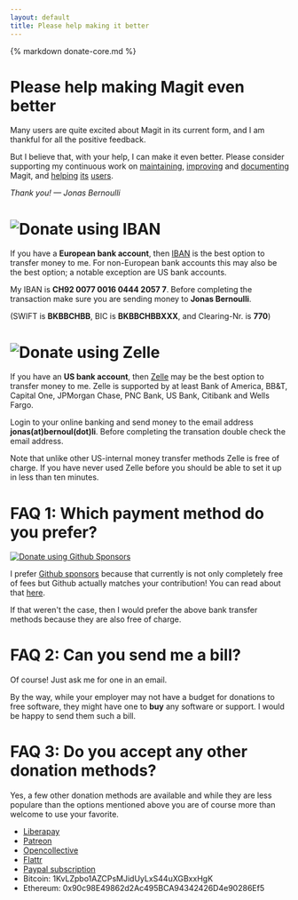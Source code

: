 ```yaml
---
layout: default
title: Please help making it better
---
```


<script type="text/javascript" src="/quotes/quotes.js"></script>
<script type="text/javascript">window.onload = function(){inject_quotes(); simpleCssSwitch();}</script>
<section>
  {% markdown donate-core.md %}
  <br/>
</section>

# Please help making Magit even better

Many users are quite excited about Magit in its current
form, and I am thankful for all the positive feedback.

But I believe that, with your help, I can make it even
better.  Please consider supporting my continuous work on
<a class="dotted" href="https://github.com/magit/magit/issues">maintaining</a>,
<a class="dotted" href="https://github.com/magit/magit/tree/master/Documentation/RelNotes">improving</a> and
<a class="dotted" href="/manual/magit.html#Top">documenting</a> Magit, and
<a class="dotted" href="http://emacs.stackexchange.com/tags/magit/topusers">helping</a>
<a class="dotted" href="https://github.com/magit/magit/issues?q=is%3Aissue+is%3Aclosed+label%3Asupport">its</a>
<a class="dotted" href="https://gitter.im/magit/magit">users</a>.

<em>Thank you! — Jonas Bernoulli</em>

<a name="iban">
<h1>
  <img class="donate"
       title="Donate using IBAN"
       alt="Donate using IBAN"
       src="/assets/iban.png"></h1>

If you have a **European bank account**, then
[IBAN](https://en.wikipedia.org/wiki/International_Bank_Account_Number)
is the best option to transfer money to me.  For non-European bank
accounts this may also be the best option; a notable exception are US
bank accounts.

My IBAN is **CH92 0077 0016 0444 2057 7**.  Before completing the
transaction make sure you are sending money to **Jonas Bernoulli**.

(SWIFT is **BKBBCHBB**, BIC is **BKBBCHBBXXX**, and Clearing-Nr. is
**770**)

<a name="zelle">
<h1>
  <img class="donate"
       title="Donate using Zelle"
       alt="Donate using Zelle"
       src="/assets/zelle.png"></h1>

If you have an **US bank account**, then
[Zelle](https://en.wikipedia.org/wiki/Zelle_(payment_service)) may be
the best option to transfer money to me.  Zelle is supported by at
least Bank of America, BB&T, Capital One, JPMorgan Chase, PNC Bank, US
Bank, Citibank and Wells Fargo.

Login to your online banking and send money to the email address
**jonas(at)bernoul(dot)li**.  Before completing the transation double
check the email address.

Note that unlike other US-internal money transfer methods Zelle is
free of charge.  If you have never used Zelle before you should be
able to set it up in less than ten minutes.

# FAQ 1: Which payment method do you prefer?

<a href="https://github.com/sponsors/tarsius">
  <img class="donate"
       title="Donate using Github Sponsors"
       alt="Donate using Github Sponsors"
       src="/assets/github-sponsors-50px.png"></a>

I prefer [Github sponsors](https://github.com/sponsors/tarsius)
because that currently is not only completely free of fees but Github
actually matches your contribution!  You can read about that
[here](https://help.github.com/en/github/supporting-the-open-source-community-with-github-sponsors/about-github-sponsors).

If that weren't the case, then I would prefer the above bank transfer
methods because they are also free of charge.


# FAQ 2: Can you send me a bill?

Of course! Just ask me for one in an email.

By the way, while your employer may not have a budget for donations to
free software, they might have one to **buy** any software or support.
I would be happy to send them such a bill.

# FAQ 3: Do you accept any other donation methods?

Yes, a few other donation methods are available and while they are
less populare than the options mentioned above you are of course more
than welcome to use your favorite.

- [Liberapay](https://liberapay.com/magit)
- [Patreon](https://www.patreon.com/tarsius)
- [Opencollective](https://opencollective.com/magit)
- [Flattr](https://flattr.com/@tarsius)
- [Paypal subscription](/donate/paypal.html)
- Bitcoin: 1KvLZpbo1AZCPsMJidUyLxS44uXGBxxHgK
- Ethereum: 0x90c98E49862d2Ac495BCA94342426D4e90286Ef5
